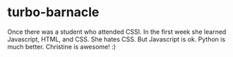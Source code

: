 # turbo-barnacle
Once there was a student who attended CSSI.
In the first week she learned Javascript, HTML, and CSS.
She hates CSS.
But Javascript is ok.
Python is much better.
Christine is awesome! :)
